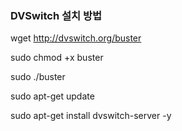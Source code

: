 ### DVSwitch 설치 방법
  wget http://dvswitch.org/buster
  
  sudo chmod +x buster
  
  sudo ./buster
  
  sudo apt-get update

  sudo apt-get install dvswitch-server -y
